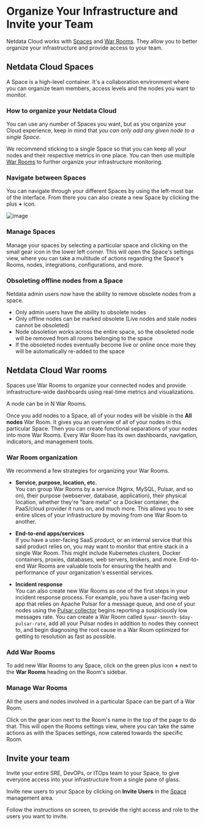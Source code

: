 # Organize Your Infrastructure and Invite your Team

Netdata Cloud works with [Spaces](#netdata-cloud-spaces) and [War Rooms](#netdata-cloud-war-rooms). They allow you to better organize your infrastructure and provide access to your team.

## Netdata Cloud Spaces

A Space is a high-level container. It's a collaboration environment where you can organize team members, access levels and the nodes you want to monitor.

### How to organize your Netdata Cloud

You can use any number of Spaces you want, but as you organize your Cloud experience, keep in mind that _you can only add any given node to a single Space_.

We recommend sticking to a single Space so that you can keep all your nodes and their respective metrics in one place. You can then use multiple [War Rooms](#netdata-cloud-war-rooms) to further organize your infrastructure monitoring.

### Navigate between Spaces

You can navigate through your different Spaces by using the left-most bar of the interface. From there you can also create a new Space by clicking the plus **+** icon.

![image](https://github.com/netdata/netdata/assets/70198089/74f622ac-07bf-40c7-81ba-f3907ed16c42)

### Manage Spaces

Manage your spaces by selecting a particular space and clicking on the small gear icon in the lower left corner. This will open the Space's settings view, where you can take a multitude of actions regarding the Space's Rooms, nodes, integrations, configurations, and more.

### Obsoleting offline nodes from a Space

Netdata admin users now have the ability to remove obsolete nodes from a space.

- Only admin users have the ability to obsolete nodes
- Only offline nodes can be marked obsolete (Live nodes and stale nodes cannot be obsoleted)
- Node obsoletion works across the entire space, so the obsoleted node will be removed from all rooms belonging to the
  space
- If the obsoleted nodes eventually become live or online once more they will be automatically re-added to the space

## Netdata Cloud War rooms

Spaces use War Rooms to organize your connected nodes and provide infrastructure-wide dashboards using real-time metrics and visualizations.

A node can be in N War Rooms.

Once you add nodes to a Space, all of your nodes will be visible in the **All nodes** War Room. It gives you an overview of all of your nodes in this particular Space. Then you can create functional separations of your nodes into more War Rooms. Every War Room has its own dashboards, navigation, indicators, and management tools.

### War Room organization

We recommend a few strategies for organizing your War Rooms.

- **Service, purpose, location, etc.**  
   You can group War Rooms by a service (Nginx, MySQL, Pulsar, and so on), their purpose (webserver, database, application), their physical location, whether they're "bare metal" or a Docker container, the PaaS/cloud provider it runs on, and much more. This allows you to see entire slices of your infrastructure by moving from one War Room to another.

- **End-to-end apps/services**  
  If you have a user-facing SaaS product, or an internal service that this said product relies on, you may want to monitor that entire stack in a single War Room. This might include Kubernetes clusters, Docker containers, proxies, databases, web servers, brokers, and more. End-to-end War Rooms are valuable tools for ensuring the health and performance of your organization's essential services.

- **Incident response**  
  You can also create new War Rooms as one of the first steps in your incident response process. For example, you have a user-facing web app that relies on Apache Pulsar for a message queue, and one of your nodes using the [Pulsar collector](/src/go/collectors/go.d.plugin/modules/pulsar/README.md) begins reporting a suspiciously low messages rate. You can create a War Room called `$year-$month-$day-pulsar-rate`, add all your Pulsar nodes in addition to nodes they connect to, and begin diagnosing the root cause in a War Room optimized for getting to resolution as fast as possible.

### Add War Rooms

To add new War Rooms to any Space, click on the green plus icon **+** next to the **War Rooms** heading on the Room's sidebar.

### Manage War Rooms

All the users and nodes involved in a particular Space can be part of a War Room.

Click on the gear icon next to the Room's name in the top of the page to do that. This will open the Rooms settings view, where you can take the same actions as with the Spaces settings, now catered towards the specific Room.

## Invite your team

Invite your entire SRE, DevOPs, or ITOps team to your Space, to give everyone access into your infrastructure from a single pane of glass.

Invite new users to your Space by clicking on **Invite Users** in the [Space](#netdata-cloud-spaces) management area.

Follow the instructions on screen, to provide the right access and role to the users you want to invite.
